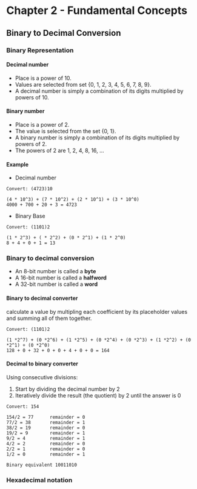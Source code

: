 # **Chapter 2 - Fundamental Concepts**

## **Binary to Decimal Conversion**

### **Binary Representation**
#### **Decimal number**
* Place is a power of 10.
* Values are selected from set {0, 1, 2, 3, 4, 5, 6, 7, 8, 9}.
* A decimal number is simply a combination of its digits multiplied by powers of 10.
#### **Binary number**
* Place is a power of 2.
* The value is selected from the set {0, 1}.
* A binary number is simply a combination of its digits multiplied by powers of 2. 
* The powers of 2 are 1, 2, 4, 8, 16, ...
#### Example
* Decimal number
```
Convert: (4723)10

(4 * 10^3) + (7 * 10^2) + (2 * 10^1) + (3 * 10^0)
4000 + 700 + 20 + 3 = 4723
```
* Binary Base
```
Convert: (1101)2

(1 * 2^3) + ( * 2^2) + (0 * 2^1) + (1 * 2^0)
8 + 4 + 0 + 1 = 13
```

### **Binary to decimal conversion**
* An 8-bit number is called a **byte**
* A 16-bit number is called a **halfword**
* A 32-bit number is called a **word**

#### **Binary to decimal converter**
calculate a value by multipling each coefficient by its placeholder values and summing all of them together.
```
Convert: (1101)2

(1 *2^7) + (0 *2^6) + (1 *2^5) + (0 *2^4) + (0 *2^3) + (1 *2^2) + (0 *2^1) + (0 *2^0)
128 + 0 + 32 + 0 + 0 + 4 + 0 + 0 = 164
```
#### **Decimal to binary converter**
Using consecutive divisions:
1. Start by dividing the decimal number by 2
2. Iteratively divide the result (the quotient) by 2 until the answer is 0
```
Convert: 154

154/2 = 77      remainder = 0
77/2 = 38       remainder = 1
38/2 = 19       remainder = 0
19/2 = 9        remainder = 1
9/2 = 4         remainder = 1
4/2 = 2         remainder = 0
2/2 = 1         remainder = 0
1/2 = 0         remainder = 1

Binary equivalent 10011010
```

### **Hexadecimal notation**